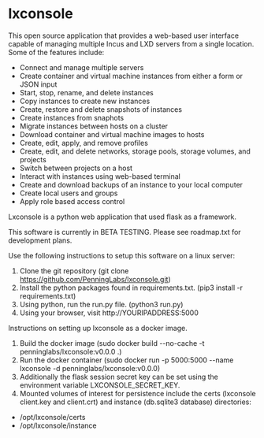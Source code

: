 # lxconsole
This open source application that provides a web-based user interface capable of managing multiple Incus and LXD servers from a single location. Some of the features include:

- Connect and manage multiple servers
- Create container and virtual machine instances from either a form or JSON input
- Start, stop, rename, and delete instances
- Copy instances to create new instances 
- Create, restore and delete snapshots of instances
- Create instances from snaphots
- Migrate instances between hosts on a cluster
- Download container and virtual machine images to hosts
- Create, edit, apply, and remove profiles
- Create, edit, and delete networks, storage pools, storage volumes, and projects
- Switch between projects on a host
- Interact with instances using web-based terminal
- Create and download backups of an instance to your local computer
- Create local users and groups
- Apply role based access control

Lxconsole is a python web application that used flask as a framework.

This software is currently in BETA TESTING. Please see roadmap.txt for development plans.

Use the following instructions to setup this software on a linux server:
1. Clone the git repository (git clone https://github.com/PenningLabs/lxconsole.git)
2. Install the python packages found in requirements.txt. (pip3 install -r requirements.txt)
3. Using python, run the run.py file. (python3 run.py)
4. Using your browser, visit http://YOURIPADDRESS:5000


Instructions on setting up lxconsole as a docker image.
1. Build the docker image (sudo docker build --no-cache -t penninglabs/lxconsole:v0.0.0 .)
2. Run the docker container (sudo docker run -p 5000:5000 --name lxconsole -d penninglabs/lxconsole:v0.0.0)
3. Additionally the flask session secret key can be set using the environment variable LXCONSOLE_SECRET_KEY. 
4. Mounted volumes of interest for persistence include the certs (lxconsole client.key and client.crt) and instance (db.sqlite3 database) directories:
  - /opt/lxconsole/certs
  - /opt/lxconsole/instance

